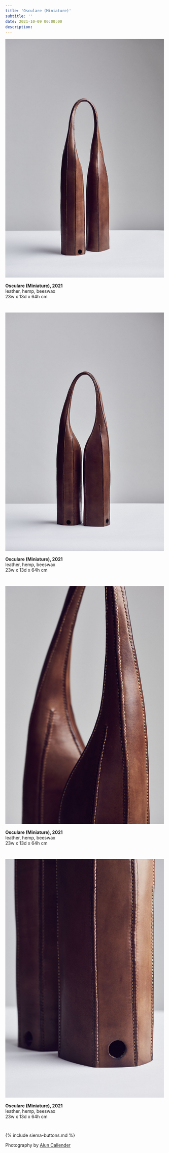 ```yaml
---
title: 'Osculare (Miniature)'
subtitle: ''
date: 2021-10-09 00:00:00
description: 
---
```


<div style="max-width: 500px">

<div class="siema">

<div>
<img src="/images/new/sculptures/osculare/2 full.jpg" />
<p style="margin-left: 0; padding-bottom: 2em">
	<b>Osculare (Miniature), 2021</b><br />
	leather, hemp, beeswax<br />
	23w x 13d x 64h cm
</p>
</div>

<div>
<img src="/images/new/sculptures/osculare/1 full.jpg" />
<p style="margin-left: 0; padding-bottom: 2em">
	<b>Osculare (Miniature), 2021</b><br />
	leather, hemp, beeswax<br />
	23w x 13d x 64h cm
</p>
</div>


<div>
<img src="/images/new/sculptures/osculare/3 Detail.jpg" />
<p style="margin-left: 0; padding-bottom: 2em">
	<b>Osculare (Miniature), 2021</b><br />
	leather, hemp, beeswax<br />
	23w x 13d x 64h cm
</p>
</div>

<div>
<img src="/images/new/sculptures/osculare/7 Detail.jpg" />
<p style="margin-left: 0; padding-bottom: 2em">
	<b>Osculare (Miniature), 2021</b><br />
	leather, hemp, beeswax<br />
	23w x 13d x 64h cm
</p>
</div>

<!--
<div>
<img src="/images/new/sculptures/osculare/4.Detail.jpg" />
<p style="margin-left: 0; padding-bottom: 2em">
	<b>Osculare (Miniature), 2021</b><br />
	leather, hemp, beeswax<br />
	23w x 13d x 64h cm
</p>
</div>

<div>
<img src="/images/new/sculptures/osculare/5 Detail.jpg" />
<p style="margin-left: 0; padding-bottom: 2em">
	<b>Osculare (Miniature), 2021</b><br />
	leather, hemp, beeswax<br />
	23w x 13d x 64h cm
</p>
</div>

<div>
<img src="/images/new/sculptures/osculare/6 Detail.jpg" />
<p style="margin-left: 0; padding-bottom: 2em">
	<b>Osculare (Miniature), 2021</b><br />
	leather, hemp, beeswax<br />
	23w x 13d x 64h cm
</p>
</div>
-->


</div>

{% include siema-buttons.md %}

<p style="margin-left: 0; padding-bottom: 2em">
  Photography by <a href="https://aluncallender.com/">Alun Callender</a>
</p>

</div>
